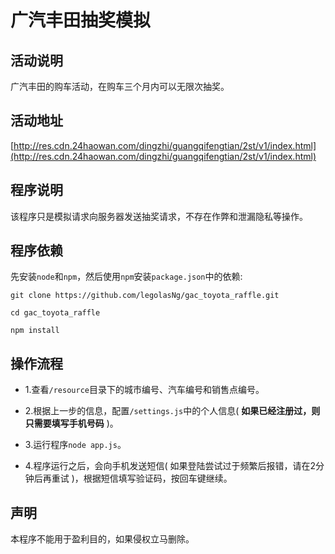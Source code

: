 # 广汽丰田抽奖模拟

## 活动说明

广汽丰田的购车活动，在购车三个月内可以无限次抽奖。

## 活动地址

[http://res.cdn.24haowan.com/dingzhi/guangqifengtian/2st/v1/index.html](http://res.cdn.24haowan.com/dingzhi/guangqifengtian/2st/v1/index.html)

## 程序说明

该程序只是模拟请求向服务器发送抽奖请求，不存在作弊和泄漏隐私等操作。

## 程序依赖

先安装`node`和`npm`，然后使用`npm`安装`package.json`中的依赖:

```shell
git clone https://github.com/legolasNg/gac_toyota_raffle.git

cd gac_toyota_raffle

npm install
```

## 操作流程

- 1.查看`/resource`目录下的城市编号、汽车编号和销售点编号。

- 2.根据上一步的信息，配置`/settings.js`中的个人信息( **如果已经注册过，则只需要填写手机号码** )。

- 3.运行程序`node app.js`。

- 4.程序运行之后，会向手机发送短信( 如果登陆尝试过于频繁后报错，请在2分钟后再重试 )，根据短信填写验证码，按回车键继续。

## 声明

本程序不能用于盈利目的，如果侵权立马删除。
